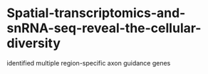 # Spatial-transcriptomics-and-snRNA-seq-reveal-the-cellular-diversity
identified multiple region-specific axon guidance genes
